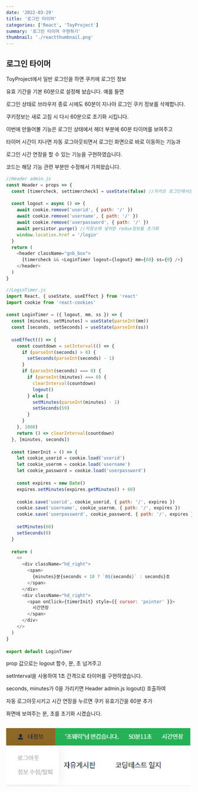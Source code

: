 ```yaml
---
date: '2022-03-29'
title: '로그인 타이머'
categories: ['React', 'ToyProject']
summary: '로그인 타이머 구현하기'
thumbnail: './reactthumbnail.png'
---
```


## 로그인 타이머

ToyProject에서 일반 로그인을 하면 쿠키에 로그인 정보

유효 기간을 기본 60분으로 설정해 놨습니다. 예를 들면

로그인 상태로 브라우저 종료 시에도 60분이 지나야 로그인 쿠키 정보를 삭제합니다.

쿠키정보는 새로 고침 시 다시 60분으로 초기화 시킵니다.

이번에 만들어볼 기능은 로그인 상태에서 헤더 부분에 60분 타이머를 보여주고

타이머 시간이 지나면 자동 로그아웃되면서 로그인 화면으로 바로 이동하는 기능과

로그인 시간 연장을 할 수 있는 기능을 구현하였습니다.

코드는 해당 기능 관련 부분만 수정해서 가져왔습니다.

```javascript
//Header admin.js
const Header = props => {
  const [timercheck, settimercheck] = useState(false) //카카오 로그인에서는 사용하지 않기 때문에

  const logout = async () => {
    await cookie.remove('userid', { path: '/' })
    await cookie.remove('username', { path: '/' })
    await cookie.remove('userpassword', { path: '/' })
    await persistor.purge() //저장소에 넣어둔 redux정보들 초기화
    window.location.href = '/login'
  }
  return (
    <header className="gnb_box">
      {timercheck && <LoginTimer logout={logout} mm={60} ss={0} />}
    </header>
  )
}
```

```javascript
//LoginTimer.js
import React, { useState, useEffect } from 'react'
import cookie from 'react-cookies'

const LoginTimer = ({ logout, mm, ss }) => {
  const [minutes, setMinutes] = useState(parseInt(mm))
  const [seconds, setSeconds] = useState(parseInt(ss))

  useEffect(() => {
    const countdown = setInterval(() => {
      if (parseInt(seconds) > 0) {
        setSeconds(parseInt(seconds) - 1)
      }
      if (parseInt(seconds) === 0) {
        if (parseInt(minutes) === 0) {
          clearInterval(countdown)
          logout()
        } else {
          setMinutes(parseInt(minutes) - 1)
          setSeconds(59)
        }
      }
    }, 1000)
    return () => clearInterval(countdown)
  }, [minutes, seconds])

  const timerInit = () => {
    let cookie_userid = cookie.load('userid')
    let cookie_usernm = cookie.load('username')
    let cookie_password = cookie.load('userpassword')

    const expires = new Date()
    expires.setMinutes(expires.getMinutes() + 60)

    cookie.save('userid', cookie_userid, { path: '/', expires })
    cookie.save('username', cookie_usernm, { path: '/', expires })
    cookie.save('userpassword', cookie_password, { path: '/', expires })

    setMinutes(60)
    setSeconds(0)
  }

  return (
    <>
      <div className="hd_right">
        <span>
          {minutes}분{seconds < 10 ? `0${seconds}` : seconds}초
        </span>
      </div>
      <div className="hd_right">
        <span onClick={timerInit} style={{ cursor: 'pointer' }}>
          시간연장
        </span>
      </div>
    </>
  )
}

export default LoginTimer
```

prop 값으로는 logout 함수, 분, 초 넘겨주고

setInterval을 사용하여 1초 간격으로 타이머를 구현하였습니다.

seconds, minutes가 0을 가리키면 Header admin.js logout() 호출하여

자동 로그아웃시키고 시간 연장을 누르면 쿠키 유효기간을 60분 추가

화면에 보여주는 분, 초를 초기화 시켰습니다.

## ![file:///C:/Reactblog/LEEBLOG/static/react/NormalOption.PNG](../static/react/NormalOption.PNG)
